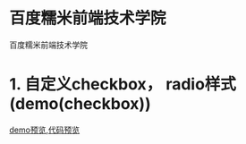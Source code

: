# 百度糯米前端技术学院
百度糯米前端技术学院

<h1>1. 自定义checkbox， radio样式(demo(checkbox))</h1><a href="https://blue-zero.github.io/baiduife2017/nuomi/demo(checkbox)/index.html">demo预览</a>,<a href="https://github.com/blue-zero/baiduife2017/blob/master/nuomi/demo(checkbox)/index.html">代码预览</a>
